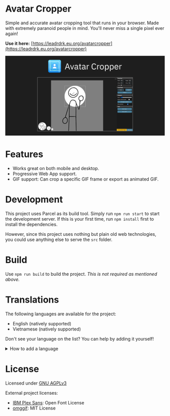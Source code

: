 # Avatar Cropper
Simple and accurate avatar cropping tool that runs in your browser. Made with extremely paranoid people in mind. You'll never miss a single pixel ever again!

**Use it here:** [https://leadrdrk.eu.org/avatarcropper](https://leadrdrk.eu.org/avatarcropper)

![worthless promotional image](assets/ac_card.png)

# Features
- Works great on both mobile and desktop.
- Progressive Web App support.
- GIF support: Can crop a specific GIF frame or export as animated GIF.

# Development
This project uses Parcel as its build tool. Simply run `npm run start` to start the development server. If this is your first time, run `npm install` first to install the dependencies.

However, since this project uses nothing but plain old web technologies, you could use anything else to serve the `src` folder.

# Build
Use `npm run build` to build the project. *This is not required as mentioned above.*

# Translations
The following languages are available for the project:
- English (natively supported)
- Vietnamese (natively supported)

Don't see your language on the list? You can help by adding it yourself!
<details>
<summary>How to add a language</summary>

- Before continuing, check the i18n folder first to see if your language is already being worked on.
- If a translation does not exist for your language yet:
    1. Fork the repo.
    2. Create a new branch for your translation.
    3. Go to the `i18n` folder.
    4. Copy the `vi-vn.json` file and rename it accordingly.
        - The name must be a ISO 639-1 code with country (if needed)
        - e.g. `en-us` is for English (United States)
    5. Translate all the strings in your newly created file.
    6. Add your language to `langs.json`
    7. Add your language to the README, in the Translations section.
        - Format: `- Language (added by [@username](https://github.com/username))`
    8. Commit your changes and create a pull request.
- If you didn't understand a single thing above: Create a new issue with your translation file and I'll do it for you!
- You should also update your translation whenever new strings are added.
    - Occasionally check the `vi-vn.json` file for changes if possible.
</details>

# License
Licensed under [GNU AGPLv3](LICENSE)

External project licenses:
- [IBM Plex Sans](https://github.com/ibm/plex): Open Font License
- [omggif](https://github.com/deanm/omggif): MIT License